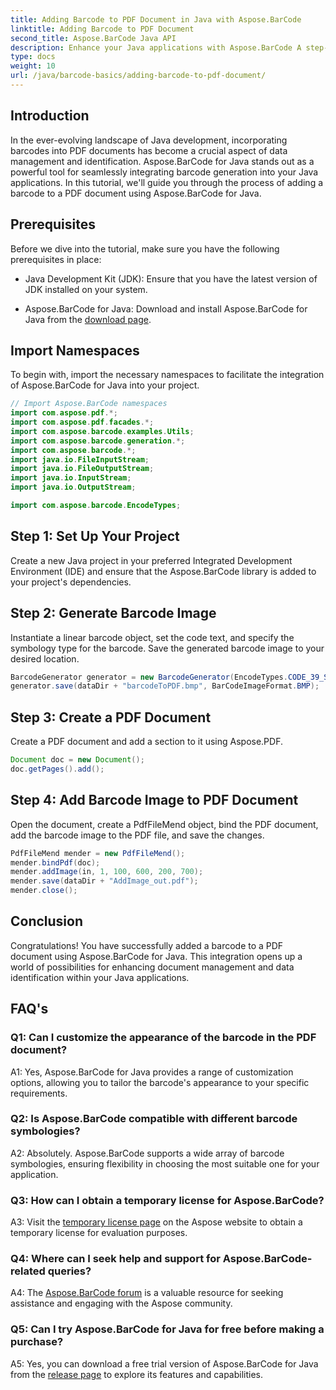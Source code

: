 ```yaml
---
title: Adding Barcode to PDF Document in Java with Aspose.BarCode
linktitle: Adding Barcode to PDF Document
second_title: Aspose.BarCode Java API
description: Enhance your Java applications with Aspose.BarCode A step-by-step guide to adding barcodes to PDF documents.
type: docs
weight: 10
url: /java/barcode-basics/adding-barcode-to-pdf-document/
---
```

## Introduction

In the ever-evolving landscape of Java development, incorporating barcodes into PDF documents has become a crucial aspect of data management and identification. Aspose.BarCode for Java stands out as a powerful tool for seamlessly integrating barcode generation into your Java applications. In this tutorial, we'll guide you through the process of adding a barcode to a PDF document using Aspose.BarCode for Java.

## Prerequisites

Before we dive into the tutorial, make sure you have the following prerequisites in place:

- Java Development Kit (JDK): Ensure that you have the latest version of JDK installed on your system.

- Aspose.BarCode for Java: Download and install Aspose.BarCode for Java from the [download page](https://releases.aspose.com/barcode/java/).

## Import Namespaces

To begin with, import the necessary namespaces to facilitate the integration of Aspose.BarCode for Java into your project.

```java
// Import Aspose.BarCode namespaces
import com.aspose.pdf.*;
import com.aspose.pdf.facades.*;
import com.aspose.barcode.examples.Utils;
import com.aspose.barcode.generation.*;
import com.aspose.barcode.*;
import java.io.FileInputStream;
import java.io.FileOutputStream;
import java.io.InputStream;
import java.io.OutputStream;

import com.aspose.barcode.EncodeTypes;
```

## Step 1: Set Up Your Project

Create a new Java project in your preferred Integrated Development Environment (IDE) and ensure that the Aspose.BarCode library is added to your project's dependencies.

## Step 2: Generate Barcode Image

Instantiate a linear barcode object, set the code text, and specify the symbology type for the barcode. Save the generated barcode image to your desired location.

```java
BarcodeGenerator generator = new BarcodeGenerator(EncodeTypes.CODE_39_STANDARD, "1234567");
generator.save(dataDir + "barcodeToPDF.bmp", BarCodeImageFormat.BMP);
```

## Step 3: Create a PDF Document

Create a PDF document and add a section to it using Aspose.PDF.

```java
Document doc = new Document();
doc.getPages().add();
```

## Step 4: Add Barcode Image to PDF Document

Open the document, create a PdfFileMend object, bind the PDF document, add the barcode image to the PDF file, and save the changes.

```java
PdfFileMend mender = new PdfFileMend();
mender.bindPdf(doc);
mender.addImage(in, 1, 100, 600, 200, 700);
mender.save(dataDir + "AddImage_out.pdf");
mender.close();
```

## Conclusion

Congratulations! You have successfully added a barcode to a PDF document using Aspose.BarCode for Java. This integration opens up a world of possibilities for enhancing document management and data identification within your Java applications.

## FAQ's

### Q1: Can I customize the appearance of the barcode in the PDF document?

A1: Yes, Aspose.BarCode for Java provides a range of customization options, allowing you to tailor the barcode's appearance to your specific requirements.

### Q2: Is Aspose.BarCode compatible with different barcode symbologies?

A2: Absolutely. Aspose.BarCode supports a wide array of barcode symbologies, ensuring flexibility in choosing the most suitable one for your application.

### Q3: How can I obtain a temporary license for Aspose.BarCode?

A3: Visit the [temporary license page](https://purchase.aspose.com/temporary-license/) on the Aspose website to obtain a temporary license for evaluation purposes.

### Q4: Where can I seek help and support for Aspose.BarCode-related queries?

A4: The [Aspose.BarCode forum](https://forum.aspose.com/c/barcode/13) is a valuable resource for seeking assistance and engaging with the Aspose community.

### Q5: Can I try Aspose.BarCode for Java for free before making a purchase?

A5: Yes, you can download a free trial version of Aspose.BarCode for Java from the [release page](https://releases.aspose.com/) to explore its features and capabilities.
